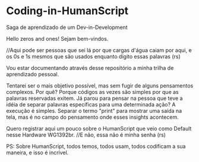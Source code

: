 # Coding-in-HumanScript
Saga de aprendizado de um Dev-in-Development

Hello zeros and ones! Sejam bem-vindos.

//Aqui pode ser pessoas que sei lá por que cargas d'água caiam por aqui, e os 0s e 1s mesmos que são usados enquanto dígito essas palavras (rs)

Vou estar documentando através desse repositório a minha trilha de aprendizado pessoal.

Tentarei ser o mais objetivo possível, mas sem fugir de alguns pensamentos complexos. Por quê? Porque códigos as vezes são simples por que as palavras reservadas exitem.
Já parou para pensar na pessoa que teve a idéia de separar palavras específicas para uma determinada ação? A execução é simples. Separar o termo "print" para mostrar uma saída na tela, mas é no campo do pensamento onde esses insights acontecem.

Quero registrar aqui um pouco sobre o HumanScript que veio como Default nesse Hardware WG1392br. //E não, essa não é minha senha (rs)

PS: Sobre HumanScript, todos temos, todos usam, todos codificam a sua maneira, e isso é incrível.
